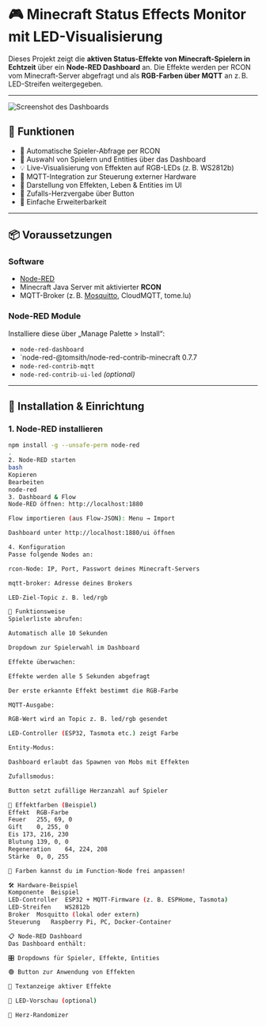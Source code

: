 # 🎮 Minecraft Status Effects Monitor mit LED-Visualisierung

Dieses Projekt zeigt die **aktiven Status-Effekte von Minecraft-Spielern in Echtzeit** über ein **Node-RED Dashboard** an. Die Effekte werden per RCON vom Minecraft-Server abgefragt und als **RGB-Farben über MQTT** an z. B. LED-Streifen weitergegeben.

---

![Screenshot des Dashboards](./screenshot.png) <!-- Du kannst hier deinen Screenshot einfügen -->

## 🧰 Funktionen

- 🔄 Automatische Spieler-Abfrage per RCON
- 🧍 Auswahl von Spielern und Entities über das Dashboard
- 💡 Live-Visualisierung von Effekten auf RGB-LEDs (z. B. WS2812b)
- 📶 MQTT-Integration zur Steuerung externer Hardware
- 💊 Darstellung von Effekten, Leben & Entities im UI
- 🎲 Zufalls-Herzvergabe über Button
- 🧠 Einfache Erweiterbarkeit

---

## 📦 Voraussetzungen

### Software

- [Node-RED](https://nodered.org/)
- Minecraft Java Server mit aktivierter **RCON**
- MQTT-Broker (z. B. [Mosquitto](https://mosquitto.org/), CloudMQTT, tome.lu)

### Node-RED Module

Installiere diese über „Manage Palette > Install“:

- `node-red-dashboard`
- `node-red-@tomsith/node-red-contrib-minecraft
   0.7.7
- `node-red-contrib-mqtt`
- `node-red-contrib-ui-led` *(optional)*

---

## 🔧 Installation & Einrichtung

### 1. Node-RED installieren

```bash
npm install -g --unsafe-perm node-red
.
2. Node-RED starten
bash
Kopieren
Bearbeiten
node-red
3. Dashboard & Flow
Node-RED öffnen: http://localhost:1880

Flow importieren (aus Flow-JSON): Menu → Import

Dashboard unter http://localhost:1880/ui öffnen

4. Konfiguration
Passe folgende Nodes an:

rcon-Node: IP, Port, Passwort deines Minecraft-Servers

mqtt-broker: Adresse deines Brokers

LED-Ziel-Topic z. B. led/rgb

🧠 Funktionsweise
Spielerliste abrufen:

Automatisch alle 10 Sekunden

Dropdown zur Spielerwahl im Dashboard

Effekte überwachen:

Effekte werden alle 5 Sekunden abgefragt

Der erste erkannte Effekt bestimmt die RGB-Farbe

MQTT-Ausgabe:

RGB-Wert wird an Topic z. B. led/rgb gesendet

LED-Controller (ESP32, Tasmota etc.) zeigt Farbe

Entity-Modus:

Dashboard erlaubt das Spawnen von Mobs mit Effekten

Zufallsmodus:

Button setzt zufällige Herzanzahl auf Spieler

🎨 Effektfarben (Beispiel)
Effekt	RGB-Farbe
Feuer	255, 69, 0
Gift	0, 255, 0
Eis	173, 216, 230
Blutung	139, 0, 0
Regeneration	64, 224, 208
Stärke	0, 0, 255

🔧 Farben kannst du im Function-Node frei anpassen!

🛠️ Hardware-Beispiel
Komponente	Beispiel
LED-Controller	ESP32 + MQTT-Firmware (z. B. ESPHome, Tasmota)
LED-Streifen	WS2812b
Broker	Mosquitto (lokal oder extern)
Steuerung	Raspberry Pi, PC, Docker-Container

📋 Node-RED Dashboard
Das Dashboard enthält:

🎛️ Dropdowns für Spieler, Effekte, Entities

🟢 Button zur Anwendung von Effekten

💬 Textanzeige aktiver Effekte

🌈 LED-Vorschau (optional)

🎲 Herz-Randomizer


